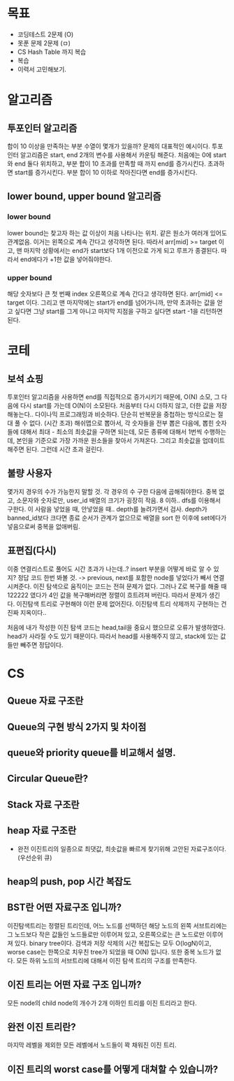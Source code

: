 # 목표

- 코딩테스트 2문제 (O)
- 못푼 문제 2문제 (ㅁ)
- CS Hash Table 까지 복습
- 복습
- 이력서 고민해보기.

# 알고리즘

## 투포인터 알고리즘

합이 10 이상을 만족하는 부분 수열이 몇개가 있을까? 문제의 대표적인 예시이다.
투포인터 알고리즘은 start, end 2개의 변수를 사용해서 카운팅 해준다.
처음에는 0에 start와 end 둘다 위치하고, 부분 합이 10 초과를 만족할 때 까지 end를 증가시킨다.
초과하면 start를 증가시킨다. 부분 합이 10 이하로 작아진다면 end를 증가시킨다.

## lower bound, upper bound 알고리즘

### lower bound

lower bound는 찾고자 하는 값 이상이 처음 나타나는 위치. 같은 원소가 여러개 있어도 관계없음.
이거는 왼쪽으로 계속 간다고 생각하면 된다. 따라서 arr[mid] >= target 이고, 맨 마지막 상황에서는 end가 start보다 1개 이전으로 가게 되고 루프가 종결된다. 따라서 end에다가 +1한 값을 넣어줘야한다.

### upper bound

해당 숫자보다 큰 첫 번째 index
오른쪽으로 계속 간다고 생각하면 된다. arr[mid] <= target 이다. 그리고 맨 마지막에는 start가 end를 넘어가니까, 만약 초과하는 값을 얻고 싶다면 그냥 start를 그게 아니고 마지막 지점을 구하고 싶다면 start -1을 리턴하면 된다.

# 코테

## 보석 쇼핑

투포인터 알고리즘을 사용하면 end를 직접적으로 증가시키기 때문에, O(N) 소모, 그 다음에 다시 start를 가는데 O(N)이 소모된다. 처음부터 다시 더하지 않고, 더한 값을 저장해놓는다.. 다이나믹 프로그래밍과 비슷하다.
단순히 반복문을 중첩하는 방식으로는 절대 풀 수 없다. (시간 초과)
해쉬맵으로 뽑아서, 각 숫자들을 전부 뽑은 다음에, 뽑힌 숫자들에 대해서 최대 - 최소의 최솟값을 구하면 되는데,
모든 종류에 대해서 1번씩 수행하는데, 본인을 기준으로 가장 가까운 원소들을 찾아서 가져온다. 그리고 최솟값을 업데이트 해주면 된다. 그런데 시간 초과 걸린다.

## 불량 사용자

몇가지 경우의 수가 가능한지 말할 것. 각 경우의 수 구한 다음에 곱해줘야한다.
중복 없고, 소문자와 숫자로만,
user_id 배열의 크기가 굉장히 작음. 8 이하.. dfs를 이용해서 구한다.
이 사람을 넣었을 때, 안넣었을 때.. depth를 늘려가면서 검사. depth가 banned_id보다 크다면 종료
순서가 관계가 없으므로 배열을 sort 한 이후에 set에다가 넣음으로써 중복을 없애버림.

## 표편집(다시)

이중 연결리스트로 풀어도 시간 초과가 나는데..? insert 부분을 어떻게 바로 알 수 있지? 정답 코드 한번 봐볼 것. -> previous, next를 포함한 node를 넣었다가 빼서 연결시켜준다.
이진 탐색으로 움직이는 코드는 전혀 문제가 없다. 그러나 Z로 복구를 해줄 때 122222 였다가 4인 값을 복구해버리면 정렬이 흐트려져 버린다. 따라서 문제가 생긴다.
이진탐색 트리로 구현해야 이런 문제 없어진다. 이진탐색 트리 삭제까지 구현하는 건 진짜 지옥이다..

처음에 내가 작성한 이진 탐색 코드는 head,tail을 중요시 했으므로 오류가 발생하였다. head가 사라질 수도 있기 때문이다. 따라서 head를 사용해주지 않고, stack에 있는 값들만 빼주면 정답이다.

# CS

## Queue 자료 구조란

## Queue의 구현 방식 2가지 및 차이점

## queue와 priority queue를 비교해서 설명.

## Circular Queue란?

## Stack 자료 구조란

## heap 자료 구조란

- 완전 이진트리의 일종으로 최댓값, 최솟값을 빠르게 찾기위해 고안된 자료구조이다.(우선순위 큐)

## heap의 push, pop 시간 복잡도

## BST란 어떤 자료구조 입니까?

이진탐색트리는 정렬된 트리인데, 어느 노드를 선택하던 해당 노드의 왼쪽 서브트리에는 그 노드보다 작은 값들인 노드들로만 이루어져 있고, 오른쪽으로는 큰 노드로만 이루어져 있다. binary tree이다.
검색과 저장 삭제의 시간 복잡도는 모두 O(logN)이고, worse case는 한쪽으로 치우친 tree가 되었을 때 O(N) 입니다.
또한 중복 노드가 없다. 모든 하위 노드의 서브트리에 대해서 이진 탐색 트리의 구조를 만족한다.

## 이진 트리는 어떤 자료 구조 입니까?

모든 node의 child node의 개수가 2개 이하인 트리를 이진 트리라고 한다.

## 완전 이진 트리란?

마지막 레벨을 제외한 모든 레벨에서 노드들이 꽉 채워진 이진 트리.

## 이진 트리의 worst case를 어떻게 대쳐할 수 있습니까?

##
